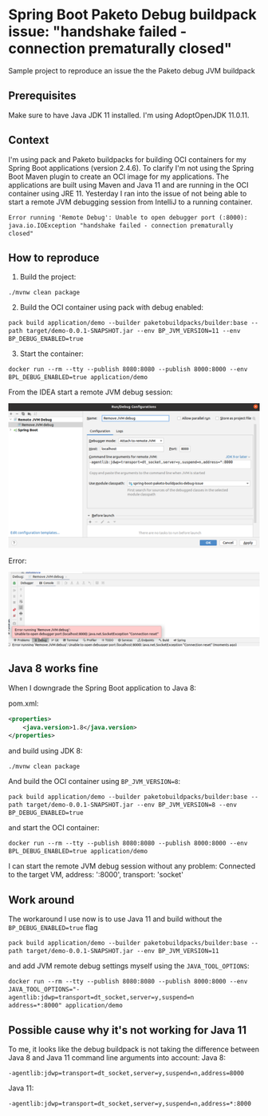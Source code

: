 # Spring Boot Paketo Debug buildpack issue: "handshake failed - connection prematurally closed"

Sample project to reproduce an issue the the Paketo debug JVM buildpack

## Prerequisites 

Make sure to have Java JDK 11 installed. 
I'm using AdoptOpenJDK 11.0.11.

## Context

I'm using pack and Paketo buildpacks for building OCI containers for my Spring Boot applications (version 2.4.6).
To clarify I'm not using the Spring Boot Maven plugin to create an OCI image for my applications.
The applications are built using Maven and Java 11 and are running in the OCI container using JRE 11.
Yesterday I ran into the issue of not being able to start a remote JVM debugging session from IntelliJ to a running container.

```
Error running 'Remote Debug': Unable to open debugger port (:8000): java.io.IOException "handshake failed - connection prematurally closed"
```

## How to reproduce

1. Build the project:
   
```
./mvnw clean package
```

2. Build the OCI container using pack with debug enabled: 
   
```
pack build application/demo --builder paketobuildpacks/builder:base --path target/demo-0.0.1-SNAPSHOT.jar --env BP_JVM_VERSION=11 --env BP_DEBUG_ENABLED=true
```

3. Start the container: 
   
```
docker run --rm --tty --publish 8080:8080 --publish 8000:8000 --env BPL_DEBUG_ENABLED=true application/demo
```

From the IDEA start a remote JVM debug session:

![](/img/intelliJ-remote-debug-settings.png)

Error:

![](/img/intelliJ-remote-debug-settings-error.png)

## Java 8 works fine

When I downgrade the Spring Boot application to Java 8:

pom.xml:

```xml
<properties>
    <java.version>1.8</java.version>
</properties>
```

and build using JDK 8:

```
./mvnw clean package
```

And build the OCI container using `BP_JVM_VERSION=8`:

```
pack build application/demo --builder paketobuildpacks/builder:base --path target/demo-0.0.1-SNAPSHOT.jar --env BP_JVM_VERSION=8 --env BP_DEBUG_ENABLED=true
```

and start the OCI container:

```
docker run --rm --tty --publish 8080:8080 --publish 8000:8000 --env BPL_DEBUG_ENABLED=true application/demo
```

I can start the remote JVM debug session without any problem:
Connected to the target VM, address: ':8000', transport: 'socket'

## Work around

The workaround I use now is to use Java 11 and build without the `BP_DEBUG_ENABLED=true` flag

```
pack build application/demo --builder paketobuildpacks/builder:base --path target/demo-0.0.1-SNAPSHOT.jar --env BP_JVM_VERSION=11
```

and add JVM remote debug settings myself using the `JAVA_TOOL_OPTIONS`:

```
docker run --rm --tty --publish 8080:8080 --publish 8000:8000 --env JAVA_TOOL_OPTIONS="-agentlib:jdwp=transport=dt_socket,server=y,suspend=n
address=*:8000" application/demo
```

## Possible cause why it's not working for Java 11 

To me, it looks like the debug buildpack is not taking the difference between Java 8 and Java 11 command line arguments into account:
Java 8:

```
-agentlib:jdwp=transport=dt_socket,server=y,suspend=n,address=8000
```

Java 11:

```
-agentlib:jdwp=transport=dt_socket,server=y,suspend=n,address=*:8000
```

